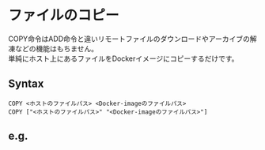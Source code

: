 # ファイルのコピー
COPY命令はADD命令と違いリモートファイルのダウンロードやアーカイブの解凍などの機能はもちません。  
単純にホスト上にあるファイルをDockerイメージにコピーするだけです。
## Syntax
```
COPY <ホストのファイルパス> <Docker-imageのファイルパス>
COPY ["<ホストのファイルパス>" "<Docker-imageのファイルパス>"]
```
## e.g.

